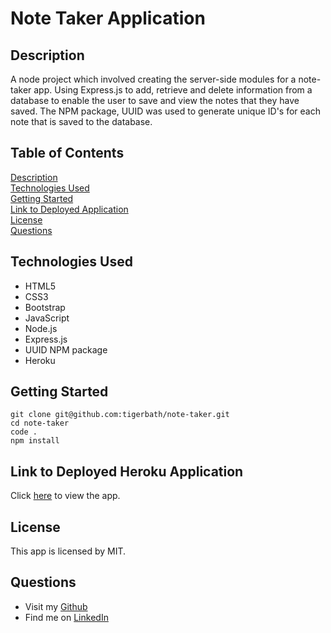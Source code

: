 # Note Taker Application

## Description

A node project which involved creating the server-side modules for a note-taker app. Using Express.js to add, retrieve and delete information from a database to enable the user to save and view the notes that they have saved. The NPM package, UUID was used to generate unique ID's for each note that is saved to the database.

## Table of Contents

[Description](#description)  
[Technologies Used](#technologies-used)  
[Getting Started](#getting-started)  
[Link to Deployed Application](#link-to-deployed-heroku-application)  
[License](#license)  
[Questions](#questions)

## Technologies Used

- HTML5
- CSS3
- Bootstrap
- JavaScript
- Node.js
- Express.js
- UUID NPM package
- Heroku

## Getting Started

```
git clone git@github.com:tigerbath/note-taker.git
cd note-taker
code .
npm install
```

## Link to Deployed Heroku Application

Click [here](https://guarded-oasis-31752.herokuapp.com/notes) to view the app.

## License

This app is licensed by MIT.

## Questions

- Visit my [Github](https://github.com/tigerbath)
- Find me on [LinkedIn](https://linkedin.com/in/matthew-palmer-a13aab156/)
